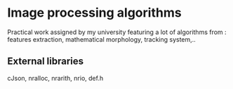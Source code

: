 # Image processing algorithms

Practical work assigned by my university featuring a lot of algorithms from : features extraction, mathematical morphology, tracking system,..

## External libraries
cJson, nralloc, nrarith, nrio, def.h